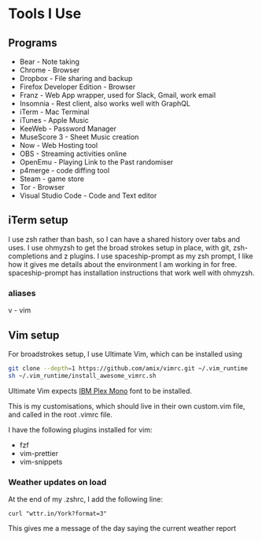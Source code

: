 # Tools I Use

## Programs

* Bear - Note taking
* Chrome - Browser
* Dropbox - File sharing and backup
* Firefox Developer Edition - Browser
* Franz - Web App wrapper, used for Slack, Gmail, work email
* Insomnia - Rest client, also works well with GraphQL
* iTerm - Mac Terminal
* iTunes - Apple Music
* KeeWeb - Password Manager
* MuseScore 3 - Sheet Music creation
* Now - Web Hosting tool
* OBS - Streaming activities online
* OpenEmu - Playing Link to the Past randomiser
* p4merge - code diffing tool
* Steam - game store
* Tor - Browser
* Visual Studio Code - Code and Text editor

## iTerm setup

I use zsh rather than bash, so I can have a shared history over tabs and uses. I use ohmyzsh to get the broad strokes setup in place, with git, zsh-completions and z plugins. I use spaceship-prompt as my zsh prompt, I like how it gives me details about the environment I am working in for free. spaceship-prompt has installation instructions that work well with ohmyzsh.

### aliases

v - vim

## Vim setup

For broadstrokes setup, I use Ultimate Vim, which can be installed using

```zsh
git clone --depth=1 https://github.com/amix/vimrc.git ~/.vim_runtime
sh ~/.vim_runtime/install_awesome_vimrc.sh
```

Ultimate Vim expects [IBM Plex Mono](https://github.com/IBM/plex) font to be installed.

This is my customisations, which should live in their own custom.vim file, and called in the root .vimrc file.

I have the following plugins installed for vim:

* fzf
* vim-prettier
* vim-snippets

### Weather updates on load

At the end of my .zshrc, I add the following line:

`curl "wttr.in/York?format=3"`

This gives me a message of the day saying the current weather report
